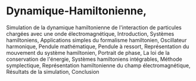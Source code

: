 # Dynamique-Hamiltonienne,
Simulation de la dynamique hamiltonienne de l'interaction de particules chargées avec une onde électromagnétique,
Introduction,
Systèmes hamiltoniens, 
Applications simples du formalisme hamiltonien, 
Oscillateur harmonique, 
Pendule mathématique, 
Pendule à ressort, 
Représentation du mouvement du système hamiltonien, 
Portrait de phase, 
La loi de la conservation de l'énergie, 
Systèmes hamiltoniens intégrables, 
Méthode symplectique, 
Représentation hamiltonienne du champ électromagnétique, 
Résultats de la simulation, 
Conclusion 
